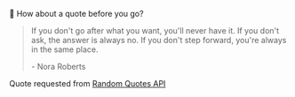 📣 How about a quote before you go?

> If you don't go after what you want, you'll never have it. If you don't ask, the answer is always no. If you don't step forward, you're always in the same place.
>
> <p>- Nora Roberts</p>

Quote requested from [Random Quotes API](https://github.com/lukePeavey/quotable)
